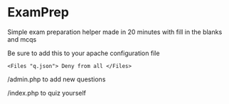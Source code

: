 ExamPrep
========

Simple exam preparation helper made in 20 minutes with fill in the blanks and mcqs


Be sure to add this to your apache configuration file

``
<Files "q.json">
  Deny from all
</Files>
``

/admin.php to add new questions

/index.php to quiz yourself


